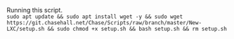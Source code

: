 Running this script.  
`sudo apt update && sudo apt install wget -y && sudo wget https://git.chasehall.net/Chase/Scripts/raw/branch/master/New-LXC/setup.sh && sudo chmod +x setup.sh && bash setup.sh && rm setup.sh`